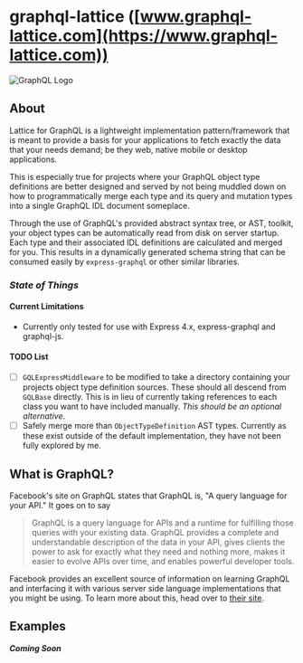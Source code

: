 # graphql-lattice ([www.graphql-lattice.com](https://www.graphql-lattice.com))
![GraphQL Logo](http://www.graphql-lattice.com/assets/lattice/logo_circled_256x256.png)

## About
Lattice for GraphQL is a lightweight implementation pattern/framework that is meant to provide a basis for your applications to fetch exactly the data that your needs demand; be they web, native mobile or desktop applications.

This is especially true for projects where your GraphQL object type definitions are better designed and served by not being muddled down on how to programmatically merge each type and its query and mutation types into a single GraphQL IDL document someplace.

Through the use of GraphQL's provided abstract syntax tree, or AST, toolkit, your object types can be automatically read from disk on server startup. Each type and their associated IDL definitions are calculated and merged for you. This results in a dynamically generated schema string that can be consumed easily by `express-graphql` or other similar libraries.

### _State of Things_

#### Current Limitations
 * Currently only tested for use with Express 4.x, express-graphql and graphql-js. 

#### TODO List
 - [ ] `GQLExpressMiddleware` to be modified to take a directory containing your projects object type definition sources. These should all descend from `GQLBase` directly. This is in lieu of currently taking references to each class you want to have included manually. *This should be an optional alternative*.
 - [ ] Safely merge more than `ObjectTypeDefinition` AST types. Currently as these exist outside of the default implementation, they have not been fully explored by me.

## What is GraphQL?
Facebook's site on GraphQL states that GraphQL is, "A query language for your API." It goes on to say

> GraphQL is a query language for APIs and a runtime for fulfilling those queries with your existing data. GraphQL provides a complete and understandable description of the data in your API, gives clients the power to ask for exactly what they need and nothing more, makes it easier to evolve APIs over time, and enables powerful developer tools.

Facebook provides an excellent source of information on learning GraphQL and interfacing it with various server side language implementations that you might be using. To learn more about this, head over to [their site](https://www.graphql.org).

## Examples
***Coming Soon***
